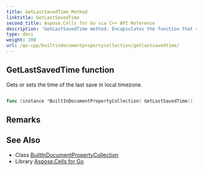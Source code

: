 ```yaml
---
title: GetLastSavedTime Method 
linktitle: GetLastSavedTime
second_title: Aspose.Cells for Go via C++ API Reference
description: 'GetLastSavedTime method. Encapsulates the function that represents getlastsavedtime in Go.'
type: docs
weight: 200
url: /go-cpp/builtindocumentpropertycollection/getlastsavedtime/
---
```


## GetLastSavedTime function

Gets or sets the time of the last save in local timezone.

```go

func (instance *BuiltInDocumentPropertyCollection) GetLastSavedTime()  (*Date,  error) 

```

## Remarks


## See Also

* Class [BuiltInDocumentPropertyCollection](../)
* Library [Aspose.Cells for Go](../../)
